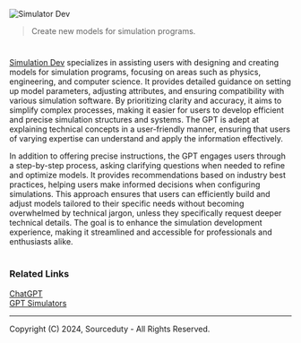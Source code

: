 ![Simulator Dev](https://github.com/user-attachments/assets/9d269663-3c65-417f-b1d7-0830bc215178)

> Create new models for simulation programs.
#

[Simulation Dev](https://chatgpt.com/g/g-BfdNx7gIp-simulation-dev) specializes in assisting users with designing and creating models for simulation programs, focusing on areas such as physics, engineering, and computer science. It provides detailed guidance on setting up model parameters, adjusting attributes, and ensuring compatibility with various simulation software. By prioritizing clarity and accuracy, it aims to simplify complex processes, making it easier for users to develop efficient and precise simulation structures and systems. The GPT is adept at explaining technical concepts in a user-friendly manner, ensuring that users of varying expertise can understand and apply the information effectively.

In addition to offering precise instructions, the GPT engages users through a step-by-step process, asking clarifying questions when needed to refine and optimize models. It provides recommendations based on industry best practices, helping users make informed decisions when configuring simulations. This approach ensures that users can efficiently build and adjust models tailored to their specific needs without becoming overwhelmed by technical jargon, unless they specifically request deeper technical details. The goal is to enhance the simulation development experience, making it streamlined and accessible for professionals and enthusiasts alike.

#
### Related Links

[ChatGPT](https://github.com/sourceduty/ChatGPT)
<br>
[GPT Simulators](https://github.com/sourceduty/GPT_Simulators)

***
Copyright (C) 2024, Sourceduty - All Rights Reserved.
